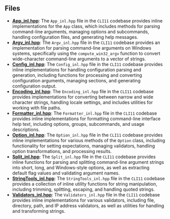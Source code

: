 
## Files
- **[App_inl.hpp](impl/App_inl.hpp.driver.md)**: The `App_inl.hpp` file in the `CLI11` codebase provides inline implementations for the `App` class, which includes methods for parsing command-line arguments, managing options and subcommands, handling configuration files, and generating help messages.
- **[Argv_inl.hpp](impl/Argv_inl.hpp.driver.md)**: The `Argv_inl.hpp` file in the `CLI11` codebase provides an implementation for parsing command-line arguments on Windows systems, specifically using the `compute_win32_argv` function to convert wide-character command-line arguments to a vector of strings.
- **[Config_inl.hpp](impl/Config_inl.hpp.driver.md)**: The `Config_inl.hpp` file in the `CLI11` codebase provides inline implementations for handling configuration parsing and generation, including functions for processing and converting configuration arguments, managing sections, and generating configuration output.
- **[Encoding_inl.hpp](impl/Encoding_inl.hpp.driver.md)**: The `Encoding_inl.hpp` file in the `CLI11` codebase provides implementations for converting between narrow and wide character strings, handling locale settings, and includes utilities for working with file paths.
- **[Formatter_inl.hpp](impl/Formatter_inl.hpp.driver.md)**: The `Formatter_inl.hpp` file in the `CLI11` codebase provides inline implementations for formatting command-line interface help text, including options, groups, subcommands, and usage descriptions.
- **[Option_inl.hpp](impl/Option_inl.hpp.driver.md)**: The `Option_inl.hpp` file in the `CLI11` codebase provides inline implementations for various methods of the `Option` class, including functionality for setting expectations, managing validators, handling option transformations, and processing results.
- **[Split_inl.hpp](impl/Split_inl.hpp.driver.md)**: The `Split_inl.hpp` file in the `CLI11` codebase provides inline functions for parsing and splitting command-line argument strings into short, long, and Windows-style options, as well as extracting default flag values and validating argument names.
- **[StringTools_inl.hpp](impl/StringTools_inl.hpp.driver.md)**: The `StringTools_inl.hpp` file in the `CLI11` codebase provides a collection of inline utility functions for string manipulation, including trimming, splitting, escaping, and handling quoted strings.
- **[Validators_inl.hpp](impl/Validators_inl.hpp.driver.md)**: The `Validators_inl.hpp` file in the `CLI11` codebase provides inline implementations for various validators, including file, directory, path, and IP address validators, as well as utilities for handling and transforming strings.
